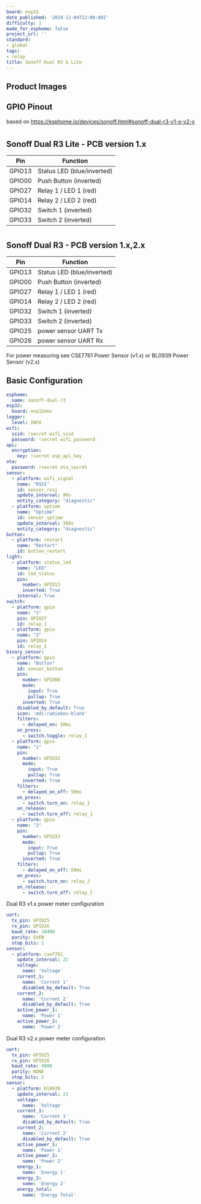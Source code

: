 ```yaml
---
board: esp32
date_published: '2019-12-04T12:00:00Z'
difficulty: 1
made_for_esphome: false
project_url: ''
standard:
- global
tags:
- relay
title: Sonoff Dual R3 & Lite
---
```


## Product Images

## GPIO Pinout

based on <https://esphome.io/devices/sonoff.html#sonoff-dual-r3-v1-x-v2-x>
#

## Sonoff Dual R3 Lite - PCB version 1.x

| Pin    | Function                   |
| ------ | -------------------------- |
| GPIO13 | Status LED (blue/inverted) |
| GPIO00 | Push Button (inverted)     |
| GPIO27 | Relay 1 / LED 1 (red)      |
| GPIO14 | Relay 2 / LED 2 (red)      |
| GPIO32 | Switch 1 (inverted)        |
| GPIO33 | Switch 2 (inverted)        |
#

## Sonoff Dual R3 - PCB version 1.x,2.x

| Pin    | Function                   |
| ------ | -------------------------- |
| GPIO13 | Status LED (blue/inverted) |
| GPIO00 | Push Button (inverted)     |
| GPIO27 | Relay 1 / LED 1 (red)      |
| GPIO14 | Relay 2 / LED 2 (red)      |
| GPIO32 | Switch 1 (inverted)        |
| GPIO33 | Switch 2 (inverted)        |
| GPIO25 | power sensor UART Tx       |
| GPIO26 | power sensor UART Rx       |
For power measuring see CSE7761 Power Sensor (v1.x) or BL0939 Power Sensor (v2.x)

## Basic Configuration

```yaml
esphome:
  name: sonoff-dual-r3
esp32:
  board: esp32dev
logger:
  level: INFO
wifi:
  ssid: !secret wifi_ssid
  password: !secret wifi_password
api:
  encryption:
    key: !secret esp_api_key
ota:
  password: !secret ota_secret
sensor:  
  - platform: wifi_signal
    name: "RSSI"
    id: sensor_rssi
    update_interval: 90s
    entity_category: "diagnostic"
  - platform: uptime
    name: "Uptime"
    id: sensor_uptime
    update_interval: 300s
    entity_category: "diagnostic"
button:
  - platform: restart
    name: "Restart"
    id: button_restart
light:
  - platform: status_led
    name: "LED"
    id: led_status
    pin:
      number: GPIO13
      inverted: True
    internal: True
switch:
  - platform: gpio
    name: "1"
    pin: GPIO27
    id: relay_1
  - platform: gpio
    name: "2"
    pin: GPIO14
    id: relay_2
binary_sensor:
  - platform: gpio
    name: "Button"
    id: sensor_button
    pin:
      number: GPIO00
      mode:
        input: True
        pullup: True
      inverted: True
    disabled_by_default: True
    icon: 'mdi:radiobox-blank'
    filters:
      - delayed_on: 50ms
    on_press:
      - switch.toggle: relay_1
  - platform: gpio
    name: "1"
    pin:
      number: GPIO32
      mode:
        input: True
        pullup: True
      inverted: True
    filters:
      - delayed_on_off: 50ms
    on_press:
      - switch.turn_on: relay_1
    on_release:
      - switch.turn_off: relay_1
  - platform: gpio
    name: "2"
    pin:
      number: GPIO33
      mode:
        input: True
        pullup: True
      inverted: True
    filters:
      - delayed_on_off: 50ms
    on_press:
      - switch.turn_on: relay_2
    on_release:
      - switch.turn_off: relay_2
```
Dual R3 v1.x power meter configuration
```yaml
uart:
  tx_pin: GPIO25
  rx_pin: GPIO26
  baud_rate: 38400
  parity: EVEN
  stop_bits: 1
sensor:  
  - platform: cse7761
    update_interval: 21
    voltage:
      name: 'Voltage'
    current_1:
      name: 'Current 1'
      disabled_by_default: True
    current_2:
      name: 'Current 2'
      disabled_by_default: True
    active_power_1:
      name: 'Power 1'
    active_power_2:
      name: 'Power 2'
```
Dual R3 v2.x power meter configuration
```yaml
uart:
  tx_pin: GPIO25
  rx_pin: GPIO26
  baud_rate: 4800
  parity: NONE
  stop_bits: 2
sensor:  
  - platform: bl0939
    update_interval: 21
    voltage:
      name: 'Voltage'
    current_1:
      name: 'Current 1'
      disabled_by_default: True
    current_2:
      name: 'Current 2'
      disabled_by_default: True
    active_power_1:
      name: 'Power 1'
    active_power_2:
      name: 'Power 2'
    energy_1:
      name: 'Energy 1'
    energy_2:
      name: 'Energy 2'
    energy_total:
      name: 'Energy Total'
```